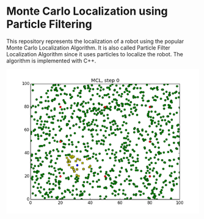 [//]: # (Image References)
[image_0]: img/Step0.png
[image_1]: img/Step49.png

# Monte Carlo Localization using Particle Filtering

This repository represents the localization of a robot using the popular Monte Carlo Localization Algorithm. It is also called Particle Filter Localization Algorithm since it uses particles to localize the robot. The algorithm is implemented with C++.

![alt text][image_0]
